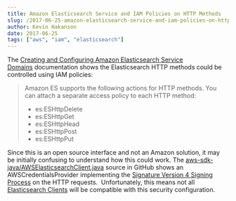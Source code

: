 ```yaml
---
title: Amazon Elasticsearch Service and IAM Policies on HTTP Methods
slug: /2017-06-25-amazon-elasticsearch-service-and-iam-policies-on-http-methods
author: Kevin Hakanson
date: 2017-06-25
tags: ["aws", "iam", "elasticsearch"]
---
```

The [Creating and Configuring Amazon Elasticsearch Service Domains](http://docs.aws.amazon.com/elasticsearch-service/latest/developerguide/es-createupdatedomains.html#es-createdomain-configure-access-policies) documentation shows the Elasticsearch HTTP methods could be controlled using IAM policies:

> Amazon ES supports the following actions for HTTP methods. You can attach a separate access policy to each HTTP method:
>
> * es:ESHttpDelete
> * es:ESHttpGet
> * es:ESHttpHead
> * es:ESHttpPost
> * es:ESHttpPut

Since this is an open source interface and not an Amazon solution, it may be initially confusing to understand how this could work. The [aws-sdk-java/AWSElasticsearchClient.java](https://github.com/aws/aws-sdk-java/blob/master/aws-java-sdk-elasticsearch/src/main/java/com/amazonaws/services/elasticsearch/AWSElasticsearchClient.java) source in GitHub shows an AWSCredentialsProvider implementing the [Signature Version 4 Signing Process](http://docs.aws.amazon.com/general/latest/gr/signature-version-4.html) on the HTTP requests.  Unfortunately, this means not all [Elasticsearch Clients](https://www.elastic.co/guide/en/elasticsearch/client/index.html) will be compatible with this security configuration.